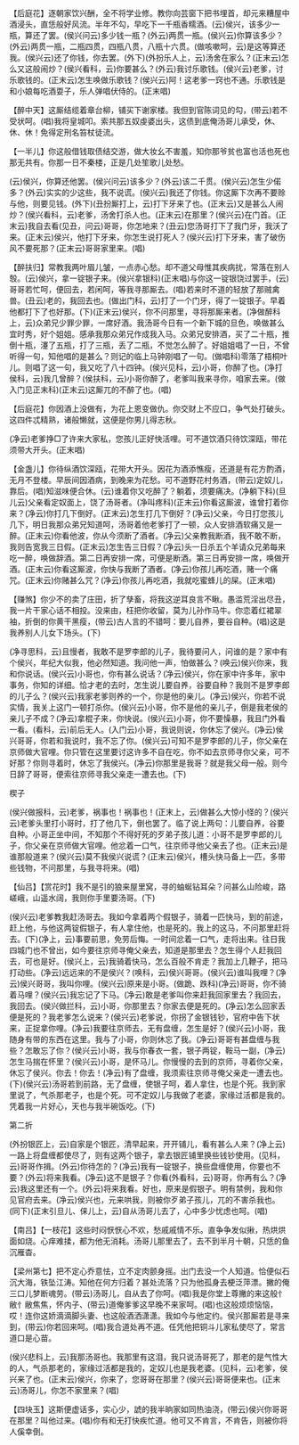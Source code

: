 <!-- { "loadSidebar": true } -->
【后庭花】逐朝家饮兴酬，全不将学业修。教你向芸窗下把书埋首，却元来糟屋中酒浸头，直恁般好风流。半年不勾，早吃下一千瓶香糯酒。(云)侯兴，该多少一瓶，算还了罢。(侯兴问云)多少钱一瓶？(外云)两贯一瓶。(侯兴云)你算该多少？(外云)两贯一瓶，二瓶四贯，四瓶八贯，八瓶十六贯。(做咳嗽呵，云)是这等算还我。(侯兴云)还了你钱，你去罢。(外下)(外扮乐人上，云)汤舍在家么？(正末云)怎么又这般闹炒？(侯兴看科，云)你要甚么？(外云)我讨乐歌钱。(侯兴云)老爹，讨乐歌钱的。(正末云)怎生唤做乐歌钱？(侯兴云)阿！这老爹一窍也不通。乐歌钱是和小娘每吃酒耍子，乐人弹唱伏侍的。(正末唱)

【醉中天】这厮结缆着章台柳，铺买下谢家楼。我但到官陈词见的勾，(带云)若不受状呵。(唱)我将皇城叩。索共那五奴虔婆出头，这债到底俺汤哥儿承受，休、休、休！免得定刑名笞杖徒流。

【一半儿】你这般借钱取债结交游，做大妆幺不害羞，知你那爷贫也富也活也死也那无共有。你那一日不秦楼，正是几处笙歌儿处愁。

(云)侯兴，你算还他罢。(侯兴问云)该多少？(外云)该二千贯。(侯兴云)怎生少偌多？(外云)实实的少这些，我不说谎。(侯兴云)我还了你钱。你这厮下次再不要赊与他，则要见钱。(外下)(丑扮厮打上，云)打下牙来了也。(正末云)又是甚么人闹炒？(侯兴看科，云)老爹，汤舍打杀人也。(正末云)在那里？(侯兴云)在门首。(正末云)我自去看(见丑，问云)哥哥，你怎地来？(丑云)您汤哥打下了我门牙，我沃了来。(正末云)侯兴，他打下牙来，你怎生说打死人？(侯兴云)打下牙来，害了破伤风不要死那？(正末云)哥哥家里来。(唱)

【醉扶归】常教我两叶眉儿皱，一点赤心愁。却不道父母惟其疾病扰，常落在别人彀。(云)侯兴，拿一锭银子来。(侯兴拿银科)(正末唱)与你这一锭银饶过罢手，(云)哥哥若忙呵，便回去，若闲呵，等我寻那厮去。(唱)若来时不道的轻放了那贼禽兽。(丑云)老的，我回去也。(做出门科，云)打了一个门牙，得了一锭银子。早着他都打下了也好那。(下)(正末云)侯兴，你不问那里，寻将那厮来者。(净做醉科上，云)众弟兄少罪少罪，一席好酒。我汤哥今日有一个新下城的旦色，唤做甚么宜时秀，好个姐姐。感承我那众弟兄作成我入马。众弟兄安排酒，买了二十瓶，推倒十瓶，瀽了五瓶，打了三瓶，丢了二瓶，不觉怎么醉了。好姐姐唱了一日，不曾听得一句，知他唱的是甚么？则记的临上马钟刚唱了一句。(做唱科)零落了梧桐叶儿。则唱了这一句，我又吃了八十四钟。(侯兴见科，云)小哥，你醉了也。(净打侯科，云)我几曾醉？(侯扶科，云)小哥你醉了，老爹叫我来寻你，咱家去来。(做入门见正末科)(正末云)这厮兀的不醉了也。(唱)

【后庭花】你因酒上没做有，为花上恩变做仇。你交财上不应口，争气处打破头。这四件忒精熟，诸般懒就，这便是你男儿得志秋。

(净云)老爹挣□了许来大家私，您孩儿正好快活哩。可不道饮酒只待饮深瓯，带花须带大开头。(正末唱)

【金盏儿】你待纵酒饮深瓯，花带大开头。因花为酒添憔瘦，还道是有花方酌酒，无月不登楼。早辰间因酒病，到晚来为花愁。可不道野花村务酒，(带云)定奴儿，靠后。(唱)知滋味便合休。(云)谁着你又吃醉了？躺着，须要痛决。(净躺下科)(旦儿云)父亲看定奴面上，饶了汤哥者。(净叫疼科)(正末云)你看这厮波，谁曾打着你来？(净云)你打几下倒好。(正末云)怎生打几下倒好？(净云)父亲，今日打您孩儿几下，明日我那众弟兄知道呵，汤哥着他老爹打了一顿，众人安排酒软痛又是一醉。(正末云)你看他波，你从今须断了酒者。(净云)父亲教我断酒，我不敢不断，我则告宽我三日假。(正末云)怎生告三日假？(净云)头一日杀五个羊请众兄弟每来吃一醉，唤做辞酒。第二日再安排一席，可便是断酒。第三日再安排一席，唤做开酒。(正末云)你看这厮波，你快与我断了酒者。(净云)你孩儿再吃酒，赌一个痛咒。(正末云)你赌甚么咒？(净云)你孩儿再吃酒，我就吃蜜蜂儿的屎。(正末唱)

【赚煞】你少不的卖了庄田，折了孳畜，将我这逆耳良言不瞅。愚滥荒淫出尽丑，我一片干家心话不相投。没来由，枉把你收留，莫为儿孙作马牛。你恋着红裙翠袖，折倒的你黄干黑瘦，(带云)古人言的不错呵：要儿自养，要谷自种。(唱)这是我养别人儿女下场头。(下)

(净寻思科，云)且慢者，我敢不是罗李郎的儿子，我待要问人，问谁的是？家中有个侯兴，年纪大似我，他必然知道。我问他一声，怕做甚么？(唤云)侯兴你来，我和你说话。(侯兴云)小哥也，你有甚么说话？(净云)侯兴，你在家中许多年，家中事务，你知的详细。恰才老的去时，怎生说儿要自养，谷要自种？我则不是罗李郎的儿子么？(侯兴云)我家老爹则养的一个，你是他的亲儿。(净云)侯兴，你若不说实情，我关上这门一顿打杀你。(侯兴云)小哥，你不是他的亲儿子，倒是我老侯的亲儿子不成？(净云)拿棍子来，你快说。(侯兴云)小哥，你不要懆暴，我且门外看一看。(看科，云)前后无人。(入门云)小哥，我说则说，你休忘了侯兴。(净云)侯兴哥哥，你若和我说时，我不忘了你。(侯兴云)可知不是罗李郎的儿子，你父亲在京师做大官哩。你只管在这里要讨这许多不自在吃，你不如去京师寻你父亲，可不好那？你则寻着时，休忘了我侯兴。(净云)你那里是我哥？就是我父母一般。则今日辞了哥哥，便索往京师寻我父亲走一遭去也。(下)

楔子

(侯兴做报科，云)老爹，祸事也！祸事也！(正末上，云)做甚么大惊小怪的？(侯兴云)老爹头里打小哥时，打了他几下，倒也罢了。临了说上两句：儿要自养，谷要自种。小哥正坐中间，不知那个不得好死的歹弟子孩儿道：小哥不是罗李郎的儿子，你父亲在京师做大官哩。他忿着一口气，往京师寻他父亲去了也。(正末云)是谁那般道来？(侯兴云)莫不我侯兴说谎？(正末云)侯兴，槽头快马备上一匹，多带些钱物，不问那里，与我寻将来。(唱)

【仙吕】【赏花时】我不是引的狼来屋里窝，寻的蚰蜒钻耳朵？问甚么山险峻，路嵯峨，山遥水阔，我则你手里要汤哥。(下)

(侯兴云)老爹教我赶汤哥去。我如今拿着两个假银子，骑着一匹快马，到的前途，赶上他，与他这两锭假银子，有人拿住他，也是死的。我上的这马，不问那里赶将去。(下)(净上，云)事要前思，免劳后悔。一时间忿着一口气，走将出来。往日我四城门也不曾出，如今要往京师寻俺父亲去，知道是那里去？怎生得个人赶我回去，可也是好。(侯兴上，云)我骑着快马，怎么百般不肯走？我加上几鞭子，把马打动些。(净云)远远来的不是侯兴？(唤科，云)侯兴哥哥。(侯兴云)谁叫我哩？(净云)侯兴哥哥，我叫你哩。(侯兴云)原来是小哥。(做跪、跌科)(净云)哥哥，你不骑着马哩？(侯兴云)我忘记了下马。(净云)敢是老爹叫你来赶我回家里去？我回去，我回去。(侯兴做拦科，云)小哥，你那里去？你家去便是死的。(净云)怎么回家丢便是死的？我老爹怎么说来？(侯兴云)老爹说，你拐了金银钱钞，官府中告下状来，正捉拿你哩。(净云)我要往京师去，无有盘缠，怎生是好？(侯兴云)小哥，我随身有带的东西在这里。我与了小哥，你则休忘了我。(净云)哥哥有甚盘缠与我些？怎敢忘了你？(侯兴云)小哥，我与你春衣一套，银子两锭，鞍马一副，(净云)怎生马揣在怀里？(侯兴云)小哥，是怀马儿。你慢慢的去到的京师，寻着你父亲，休忘了侯兴。你去！你去！(净云)有了盘缠，我须索往京师寻俺父亲走一遭去也。(下)(侯兴云)汤哥若到前路，无了盘缠，使银子呵，着人拿住，也是个死。我到家里说了，气杀那老子，也是个死。可不定奴儿与我做了老婆，家缘过活都是我的。凭着我一片好心，天也与我半碗饭吃。(下)


第二折

(外扮银匠上，云)自家是个银匠，清早起来，开开铺儿，看有甚么人来？(净上云)一路上将盘缠都使尽了，则有这两个银子，拿去银匠铺里换些钱钞使用。(见科，云)哥哥作揖。(外云)你待怎的？(净云)我有一锭银子，换些盘缠使用，你要也不要？(外云)将来我看。(净云)这不是银子？你看(外看科，云)哥哥，你再有么？(净云)我这里还有一个。(外云)将来我看。好也，原来是假银子。明有禁例，我和你见官府去来。(净云)侯兴也，元来哄我，则被你歹弟子孩儿，兀的不害杀我也。(同下)(正末引旦儿、俫儿上，云)自从汤哥儿去了，心中多少忧虑也呵。(唱)

【南吕】【一枝花】这些时闷恹恹心不欢，愁戚戚情不乐。直争争发似揪，热烘烘面如烧。心痒难揉，都为他无消耗。汤哥儿那里去了，去不到半月十朝，只恁的鱼沉雁杳。

【梁州第七】把不定心乔意怯，立不定肉颤身摇。出门去没一个人知道。恰便似石沉大海，铁坠江涛。知他在何方归着？甚处流落？只为他孤身去梗泛萍漂。撇的俺三口儿梦断魂劳。(带云)汤哥儿，自从去了你呵。(唱)我是你堂上尊撇的来这般忄敝忄敝焦焦，怀内子、(带云)道俺爹爹这早晚不来家呵。(唱)也这般烦烦恼恼，哎！连你这娇滴滴脚头妻、也这般酒洒潇潇。我如今与他定约。侯兴那厮若是寻来到，(带云)你若回来呵。(唱)我合道处再不道。任凭他把铜斗儿家私使尽了，常言道口是心苗。

(侯兴悲科上，云)我那汤哥也。我那里有这泪，我只说汤哥死了，那老的是气性大的人，气杀那老的，家缘过活都是我的，定奴儿也是我老婆。(见科，云)老爹，侯兴来了也。(正末云)侯兴，你来了，您哥哥在那里？(侯兴云)哥哥便来也。(正末云)汤哥儿，你怎不家里来？(唱)

【四块玉】这斯便虚话多，实心少，諕的我半晌家如同热油浇，(带云)侯兴你哥哥在那里？叫他过来。(唱)你有和无打快疾忙道。他可又不肯言，不肯告，则被你将人傒幸倒。

